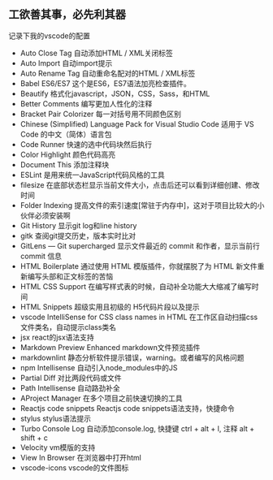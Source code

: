 ## 工欲善其事，必先利其器  
记录下我的vscode的配置

- Auto Close Tag   自动添加HTML / XML关闭标签
- Auto Import  自动import提示
- Auto Rename Tag   自动重命名配对的HTML / XML标签
- Babel ES6/ES7   这个是ES6，ES7语法加亮检查插件。
- Beautify   格式化javascript，JSON，CSS，Sass，和HTML
- Better Comments   编写更加人性化的注释
- Bracket Pair Colorizer 每一对括号用不同颜色区别   
- Chinese (Simplified) Language Pack for Visual Studio Code  适用于 VS Code 的中文（简体）语言包   
- Code Runner   快速的选中代码块然后执行
- Color Highlight  颜色代码高亮   
- Document This 添加注释块   
- ESLint 是用来统一JavaScript代码风格的工具   
- filesize 在底部状态栏显示当前文件大小，点击后还可以看到详细创建、修改时间   
- Folder Indexing   提高文件的索引速度[常驻于内存中]，这对于项目比较大的小伙伴必须安装啊
- Git History   显示git log和line history
- gitk  查阅git提交历史，版本实时比对   
- GitLens — Git supercharged       显示文件最近的 commit 和作者，显示当前行 commit 信息	
- HTML Boilerplate   通过使用 HTML 模版插件，你就摆脱了为 HTML 新文件重新编写头部和正文标签的苦恼
- HTML CSS Support  在编写样式表的时候，自动补全功能大大缩减了编写时间 
- HTML Snippets   超级实用且初级的 H5代码片段以及提示
- vscode IntelliSense for CSS class names in HTML   在工作区自动扫描css文件类名，自动提示class类名
- jsx    react的jsx语法支持
- Markdown Preview Enhanced   markdown文件预览插件
- markdownlint   静态分析软件提示错误，warning。或者编写的风格问题
- npm Intellisense  自动引入node_modules中的JS   
- Partial Diff	   对比两段代码或文件
- Path Intellisense 自动路劲补全  
- AProject Manager   在多个项目之前快速切换的工具
- Reactjs code snippets   Reactjs code snippets语法支持，快捷命令
- stylus   stylus语法提示
- Turbo Console Log   自动添加console.log, 快捷键 ctrl + alt + l, 注释 alt + shift + c
- Velocity   vm模版的支持
- View In Browser   在浏览器中打开html
- vscode-icons   vscode的文件图标

